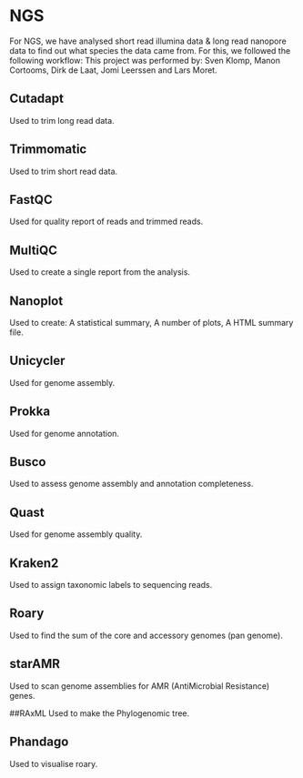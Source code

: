 # NGS

For NGS, we have analysed short read illumina data & long read nanopore data to find out what species the data came from. For this, we followed the following workflow:
This project was performed by: Sven Klomp, Manon Cortooms, Dirk de Laat, Jomi Leerssen and Lars Moret.

## Cutadapt 
Used to trim long read data.

## Trimmomatic
Used to trim short read data.

## FastQC
Used for quality report of reads and trimmed reads.

## MultiQC
Used to create a single report from the analysis.

## Nanoplot
Used to create:
A statistical summary,
A number of plots,
A HTML summary file.

## Unicycler
Used for genome assembly.

## Prokka
Used for genome annotation.

## Busco
Used to assess genome assembly and annotation completeness.

## Quast
Used for genome assembly quality.

## Kraken2
Used to assign taxonomic labels to sequencing reads.

## Roary
Used to find the sum of the core and accessory genomes (pan genome). 

## starAMR
Used to scan genome assemblies for AMR (AntiMicrobial Resistance) genes.

##RAxML
Used to make the Phylogenomic tree.

## Phandago
Used to visualise roary.
